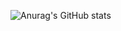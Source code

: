 ![Anurag's GitHub stats](https://github-readme-stats.vercel.app/api?username=huangyul&show_icons=true&theme=transparent)

<!---
huangyul/huangyul is a ✨ special ✨ repository because its `README.md` (this file) appears on your GitHub profile.
You can click the Preview link to take a look at your changes.
--->
